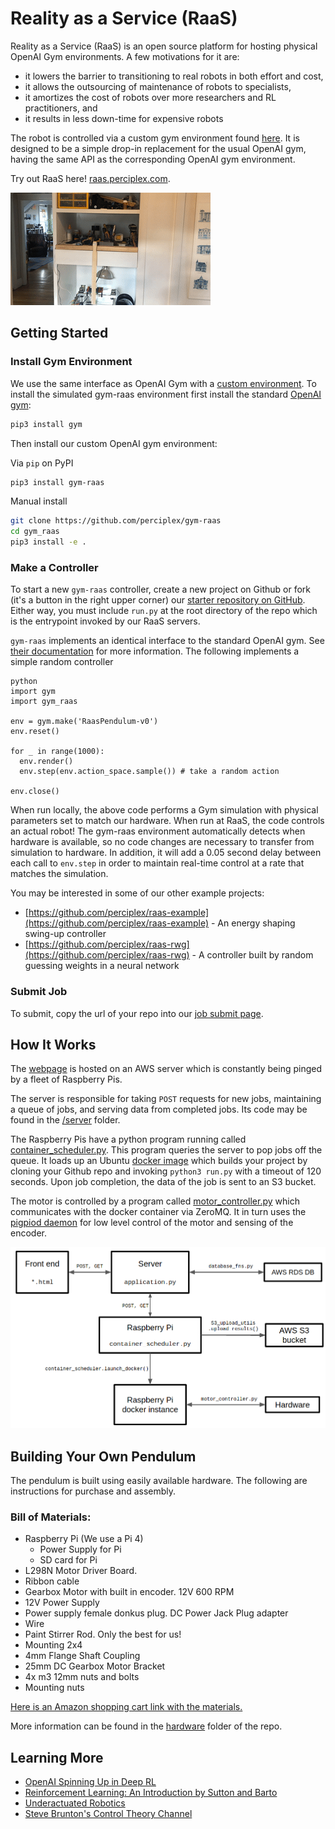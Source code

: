 # Reality as a Service (RaaS)

Reality as a Service (RaaS) is an open source platform for hosting physical OpenAI Gym environments. A few motivations for it are:

* it lowers the barrier to transitioning to real robots in both effort and cost,
* it allows the outsourcing of maintenance of robots to specialists,
* it amortizes the cost of robots over more researchers and RL practitioners, and
* it results in less down-time for expensive robots

The robot is controlled via a custom gym environment found [here](https://github.com/perciplex/gym-raas). It is designed to be a simple drop-in replacement for the usual OpenAI gym, having the same API as the corresponding OpenAI gym environment.

Try out RaaS here! [raas.perciplex.com](http://raas.perciplex.com).

![](img/swingup.gif)

## Getting Started



### Install Gym Environment
We use the same interface as OpenAI Gym with a [custom environment](https://github.com/perciplex/gym-raas).
To install the simulated gym-raas environment first install the standard [OpenAI gym](https://gym.openai.com/docs/):
```sh
pip3 install gym
```

Then install our custom OpenAI gym environment:

Via `pip` on PyPI
```sh
pip3 install gym-raas
```

Manual install
```sh
git clone https://github.com/perciplex/gym-raas
cd gym_raas
pip3 install -e .
```

### Make a Controller

To start a new `gym-raas` controller, create a new project on Github or fork (it's a button in the right upper corner) our [starter repository on GitHub](https://github.com/perciplex/raas-starter). Either way, you must include `run.py` at the root directory of the repo which is the entrypoint invoked by our RaaS servers.

`gym-raas` implements an identical interface to the standard OpenAI gym. See [their documentation](https://gym.openai.com/docs/) for more information. The following implements a simple random controller

```
python
import gym
import gym_raas

env = gym.make('RaasPendulum-v0')
env.reset()

for _ in range(1000):
  env.render()
  env.step(env.action_space.sample()) # take a random action

env.close()
```

When run locally, the above code performs a Gym simulation with physical parameters set to match our hardware. When run at RaaS, the code controls an actual robot! The gym-raas environment automatically detects when hardware is available, so no code changes are necessary to transfer from simulation to hardware. In addition, it will add a 0.05 second delay between each call to `env.step` in order to maintain real-time control at a rate that matches the simulation.

You may be interested in some of our other example projects:

- [https://github.com/perciplex/raas-example](https://github.com/perciplex/raas-example) - An energy shaping swing-up controller
- [https://github.com/perciplex/raas-rwg](https://github.com/perciplex/raas-rwg) - A controller built by random guessing weights in a neural network


### Submit Job

To submit, copy the url of your repo into our [job submit page](https://raas.perciplex.com/#/submit).


## How It Works

The [webpage](http://raas.perciplex.com) is hosted on an AWS server which is constantly being pinged by a fleet of Raspberry Pis.

The server is responsible for taking `POST` requests for new jobs, maintaining a queue of jobs, and serving data from completed jobs. Its code may be found in the [/server](https://github.com/perciplex/raas/tree/master/server) folder.

The Raspberry Pis have a python program running called [container_scheduler.py](https://github.com/perciplex/raas/blob/master/docker_driver/container_scheduler.py). This program queries the server to pop jobs off the queue. It loads up an Ubuntu [docker image](https://github.com/perciplex/raas/tree/master/docker_driver/docker_images) which builds your project by cloning your Github repo and invoking `python3 run.py` with a timeout of 120 seconds. Upon job completion, the data of the job is sent to an S3 bucket.

The motor is controlled by a program called [motor_controller.py](https://github.com/perciplex/raas/blob/master/docker_driver/motor_controller.py) which communicates with the docker container via ZeroMQ. It in turn uses the [pigpiod daemon](http://abyz.me.uk/rpi/pigpio/pigpiod.html) for low level control of the motor and sensing of the encoder.

![](img/block_diagram.png)

## Building Your Own Pendulum

The pendulum is built using easily available hardware. The following are instructions for purchase and assembly.

### Bill of Materials:

- Raspberry Pi (We use a Pi 4)
  + Power Supply for Pi
  + SD card for Pi
- L298N Motor Driver Board.
- Ribbon cable
- Gearbox Motor with built in encoder. 12V 600 RPM
- 12V Power Supply
- Power supply female donkus plug. DC Power Jack Plug adapter
- Wire
- Paint Stirrer Rod. Only the best for us!
- Mounting 2x4
- 4mm Flange Shaft Coupling
- 25mm DC Gearbox Motor Bracket
- 4x m3 12mm nuts and bolts
- Mounting nuts

[Here is an Amazon shopping cart link with the materials.](https://www.amazon.com/ideas/amzn1.account.AHWUEKBOXRZZ2YOBITVMXOZ7P2XA/2R26EST3LRFIO)

More information can be found in the [hardware](https://github.com/perciplex/raas/tree/master/hardware) folder of the repo.

## Learning More

- [OpenAI Spinning Up in Deep RL](https://spinningup.openai.com/)
- [Reinforcement Learning: An Introduction by Sutton and Barto](http://www.incompleteideas.net/book/the-book-2nd.html)
- [Underactuated Robotics](http://underactuated.mit.edu/)
- [Steve Brunton's Control Theory Channel](https://www.youtube.com/channel/UCm5mt-A4w61lknZ9lCsZtBw)
